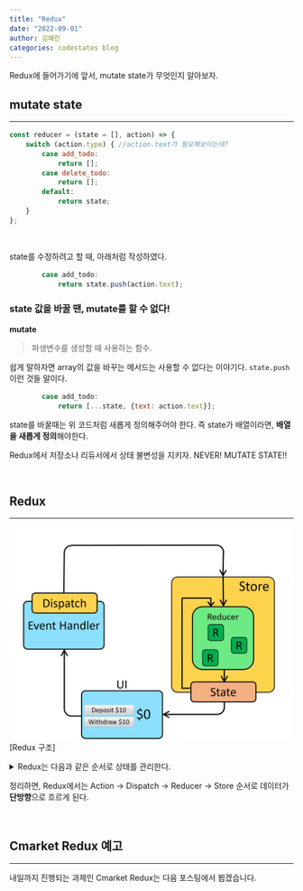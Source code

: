 ```yaml
---
title: "Redux"
date: "2022-09-01"
author: 김예린
categories: codestates blog
---
```


Redux에 들어가기에 앞서, mutate state가 무엇인지 알아보자. 

## mutate state
---

```js
const reducer = (state = [], action) => {
    switch (action.type) { //action.text가 필요해보이는데?
        case add_todo:
            return [];
        case delete_todo:
            return [];
        default:
            return state;
    }
};
```

<br>

state를 수정하려고 할 때, 아래처럼 작성하였다.

```js
        case add_todo:
            return state.push(action.text);
```

### state 값을 바꿀 땐, mutate를 할 수 없다!

**mutate**

> 파생변수를 생성할 때 사용하는 함수.

쉽게 말하자면 array의 값을 바꾸는 메서드는 사용할 수 없다는 이야기다. `state.push` 이런 것들 말이다. 

```js
        case add_todo:
            return [...state, {text: action.text}];
```

state를 바꿀때는 위 코드처럼 새롭게 정의해주어야 한다. 즉 state가 배열이라면, **배열을 새롭게 정의**해야한다.

Redux에서 저장소나 리듀서에서 상태 불변성을 지키자. NEVER! MUTATE STATE!!

<br>

## Redux
---

![github-blog-1.png](redux-data-flow.gif) [Redux 구조]


<details>
<summary>Redux는 다음과 같은 순서로 상태를 관리한다.</summary>
<div markdown="1">       
<br>

1. 상태가 변경되어야 하는 이벤트가 발생하면, 변경될 상태에 대한 정보가 담긴 `Action` 객체가 생성된다.

2. 이 Action 객체는 `Dispatch` 함수의 인자로 전달된다.

3. Dispatch 함수는 Action 객체를 `Reducer` 함수로 전달한다.

4. Reducer 함수는 Action 객체의 값을 확인하고, 그 값에 따라 전역 상태 저장소 `Store`의 상태를 변경한다.

5. 상태가 변경되면, React는 화면을 다시 **렌더링** 한다.

<br>
</div>
</details>

정리하면, Redux에서는 Action → Dispatch → Reducer → Store
순서로 데이터가 **단방향**으로 흐르게 된다.

<br>

## Cmarket Redux 예고
---

내일까지 진행되는 과제인 Cmarket Redux는 다음 포스팅에서 뵙겠습니다.
